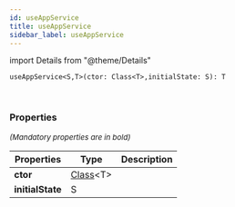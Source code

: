 ```yaml
---
id: useAppService
title: useAppService
sidebar_label: useAppService
---
```


import Details from "@theme/Details"


```tsx
useAppService<S,T>(ctor: Class<T>,initialState: S): T
```
<br/>



### Properties

<font size="2"><i>(Mandatory properties are in bold)</i></font>

| Properties | Type | Description |
| --------- | ---- | ----------- |
| **ctor** | [Class](/framework-api/types/Class.md)<T\> |  |
| **initialState** | S |  |



